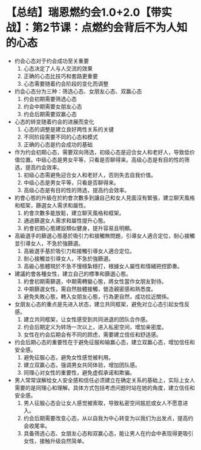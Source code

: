 # 【总结】瑞恩燃约会1.0+2.0【带实战】：第2节课：点燃约会背后不为人知的心态

-   约会心态对于约会成功至关重要
    1.  心态决定了人与人交流的效果
    2.  正确的心态比技巧和套路更重要
    3.  心态需要随着约会阶段的变化而调整
-   约会心态分为三种：筛选心态、女朋友心态、双赢心态
    1.  约会初期需要筛选心态
    2.  约会中期需要女朋友心态
    3.  约会后期需要双赢心态
-   心态的转变随着约会的进展而变化
    1.  心态的调整是建立良好两性关系的关键
    2.  不同阶段需要不同的心态和模式
    3.  正确的心态是约会成功的基础
-   作为约会初期心态，需要双向筛选，初级心态是迎合女人和老好人，导致低价值位置。中级心态是男女平等，只看是否聊得来。高级心态是有目的性的筛选，提高约会效率。
    1.  初级心态需避免迎合女人和老好人，否则失去自我价值。
    2.  中级心态是男女平等，只看是否聊得来。
    3.  高级心态是有目的性的筛选，提高约会效率。
-   約會心態的升級在於約會次數多到讓自己和女人見面沒有緊張，建立聊天風格和框架，篩選女人需求和屬性。
    1.  約會次數多能放鬆，建立聊天風格和框架。
    2.  通過篩選女人需求和屬性提升心態。
    3.  約會初期心態建設類似健身，提升容易且明顯。
-   高級選手的篩選心態基於吸引力和接觸無問題，引導女人適合定位，耐心接觸並引導女人，不急於強篩選。
    1.  高級選手基於吸引力和接觸引導女人適合定位。
    2.  耐心接觸並引導女人，不急於強篩選。
    3.  高級心態體現於不急不慢穩紮穩打，根據女人屬性和情緒把控節奏。
-   建議約會各種女性，建立自己的標準和篩選心態。
    1.  約會初期需篩選，中期需轉變心態，將女性當作女朋友對待。
    2.  中期篩選女性，需自然肢體接觸，營造親密感和熟悉度。
    3.  避免失敗心態，轉入女朋友心態，行為更自然，成功拉近關係。
-   女朋友心态的重点是先进入状态，建立共同框架，避免对立心态引起女性反感。
    1.  建立共同框架，让女性感受到共同进退的团队合作感。
    2.  约会后期定义为转场一次以上，进入私密空间，增加亲密度。
    3.  女性在约会后期会有不同的顾虑，需要建立信任和舒适感。
-   约会后期心态的重要性在于避免征服和输赢心态，建立双赢心态，增加信任和安全感。
    1.  避免征服心态，避免女性感觉被利用。
    2.  建立双赢心态，强调男女共同体验，增加团队感。
    3.  同理心对女性的重要性，避免虚假承诺和欺骗。
-   男人常常误解给女人安全感和信任必须建立在确定关系的基础上，实际上女人需要的是同理心和理解。具体方式包括考虑问题时站在她的角度，建立信任和安全感。
    1.  男人征服心态会让女人感觉被索取，导致私密空间尴尬或女人不愿意进入。
    2.  约会后期需要改变心态，从以自我为中心转变为以我们为出发点，提高约会收尾率。
    3.  具备筛选心态、女朋友心态和双赢心态，能让男人在约会中表现得更吸引女性，接触升级自然简单。